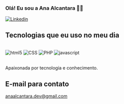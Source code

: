 ### Olá! Eu sou a Ana Alcantara ✌🏼

[![Linkedin](https://img.shields.io/badge/LinkedIn-0077B5?style=for-the-badge&logo=linkedin&logoColor=white)](https://linkedin.com/in/ana-paula-alcantara-12a963246)

## Tecnologias que eu uso no meu dia

<div style="display: inline_block"><br/>
<img style="align-items:center"  alt="html5" src="https://img.shields.io/badge/HTML5-E34F26?style=for-the-badge&logo=html5&logoColor=white"/>
<img style="align-items:center"  alt="CSS" src="https://img.shields.io/badge/CSS3-1572B6?style=for-the-badge&logo=css3&logoColor=white"/>
<img style="align-items:center"  alt="PHP" src="https://img.shields.io/badge/PHP-777BB4?style=for-the-badge&logo=php&logoColor=white"/>
<img style="align-items:center"  alt="javascript" src="https://img.shields.io/badge/JavaScript-F7DF1E?style=for-the-badge&logo=javascript&logoColor=black"/>
</div><br/>

Apaixonada por tecnologia e conhecimento.

## E-mail para contato

anaalcantara.dev@gmail.com
